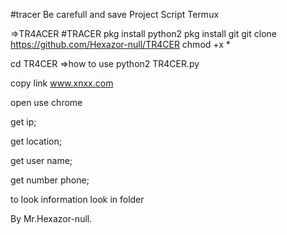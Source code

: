 #tracer
Be carefull and save
Project Script Termux 

=>TR4ACER
#TRACER
pkg install python2
pkg install git 
git clone https://github.com/Hexazor-null/TR4CER
chmod +x *

cd TR4CER
=>how to use 
python2 TR4CER.py

copy link www.xnxx.com
 
open use chrome

get ip;
 
get location;

get user name;

get number phone;

to look information look in folder
 
By Mr.Hexazor-null.



